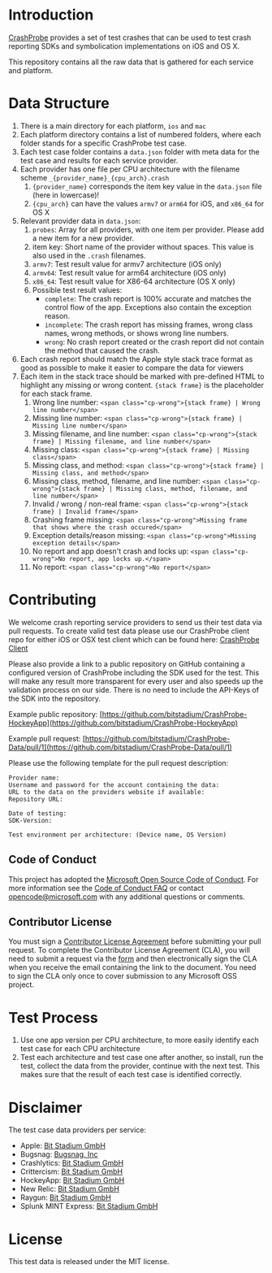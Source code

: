 # Introduction

[CrashProbe](http://crashprobe.com/) provides a set of test crashes that can be used to test crash reporting SDKs and symbolication implementations on iOS and OS X.

This repository contains all the raw data that is gathered for each service and platform.

# Data Structure

1. There is a main directory for each platform, `ios` and `mac`
2. Each platform directory contains a list of numbered folders, where each folder stands for a specific CrashProbe test case.
3. Each test case folder contains a `data.json` folder with meta data for the test case and results for each service provider.
4. Each provider has one file per CPU architecture with the filename scheme `_{provider_name}_{cpu_arch}.crash`
	1. `{provider_name}` corresponds the item key value in the `data.json` file (here in lowercase)!
	2. `{cpu_arch}` can have the values `armv7` or `arm64` for iOS, and `x86_64` for OS X
5. Relevant provider data in `data.json`:
	1. `probes`: Array for all providers, with one item per provider. Please add a new item for a new provider.
	2. item key: Short name of the provider without spaces. This value is also used in the `.crash` filenames.
	3. `armv7`: Test result value for armv7 architecture (iOS only)
	4. `armv64`: Test result value for arm64 architecture (iOS only)
	5. `x86_64`: Test result value for X86-64 architecture (OS X only)
	6. Possible test result values:
		- `complete`: The crash report is 100% accurate and matches the control flow of the app. Exceptions also contain the exception reason.
		- `incomplete`: The crash report has missing frames, wrong class names, wrong methods, or shows wrong line numbers.
		- `wrong`: No crash report created or the crash report did not contain the method that caused the crash.
6. Each crash report should match the Apple style stack trace format as good as possible to make it easier to compare the data for viewers
7. Each item in the stack trace should be marked with pre-defined HTML to highlight any missing or wrong content. `{stack frame}` is the placeholder for each stack frame.
	1. Wrong line number: `<span class="cp-wrong">{stack frame} | Wrong line number</span>`
	2. Missing line number: `<span class="cp-wrong">{stack frame} | Missing line number</span>`
	3. Missing filename, and line number: `<span class="cp-wrong">{stack frame} | Missing filename, and line number</span>`
	4. Missing class: `<span class="cp-wrong">{stack frame} | Missing class</span>`
	5. Missing class, and method: `<span class="cp-wrong">{stack frame} | Missing class, and method</span>`
	6. Missing class, method, filename, and line number: `<span class="cp-wrong">{stack frame} | Missing class, method, filename, and line number</span>`
	7. Invalid / wrong / non-real frame: `<span class="cp-wrong">{stack frame} | Invalid frame</span>`
	8. Crashing frame missing: `<span class="cp-wrong">Missing frame that shows where the crash occured</span>`
	9. Exception details/reason missing: `<span class="cp-wrong">Missing exception details</span>`
	10. No report and app doesn't crash and locks up: `<span class="cp-wrong">No report, app locks up.</span>`
	11. No report: `<span class="cp-wrong">No report</span>`

# Contributing

We welcome crash reporting service providers to send us their test data via pull requests. To create valid test data please use our CrashProbe client repo for either iOS or OSX test client which can be found here: [CrashProbe Client](https://github.com/bitstadium/CrashProbe)

Please also provide a link to a public repository on GitHub containing a configured version of CrashProbe including the SDK used for the test. This will make any result more transparent for every user and also speeds up the validation process on our side. There is no need to include the API-Keys of the SDK into the repository.

Example public repository: [https://github.com/bitstadium/CrashProbe-HockeyApp](https://github.com/bitstadium/CrashProbe-HockeyApp)

Example pull request: [https://github.com/bitstadium/CrashProbe-Data/pull/1](https://github.com/bitstadium/CrashProbe-Data/pull/1)

Please use the following template for the pull request description:

```
Provider name:
Username and password for the account containing the data:
URL to the data on the providers website if available:
Repository URL:

Date of testing:
SDK-Version:

Test environment per architecture: (Device name, OS Version)
```

## Code of Conduct

This project has adopted the [Microsoft Open Source Code of Conduct](https://opensource.microsoft.com/codeofconduct/). For more information see the [Code of Conduct FAQ](https://opensource.microsoft.com/codeofconduct/faq/) or contact [opencode@microsoft.com](mailto:opencode@microsoft.com) with any additional questions or comments.

## Contributor License

You must sign a [Contributor License Agreement](https://cla.microsoft.com/) before submitting your pull request. To complete the Contributor License Agreement (CLA), you will need to submit a request via the [form](https://cla.microsoft.com/) and then electronically sign the CLA when you receive the email containing the link to the document. You need to sign the CLA only once to cover submission to any Microsoft OSS project. 

# Test Process

1. Use one app version per CPU architecture, to more easily identify each test case for each CPU architecture
2. Test each architecture and test case one after another, so install, run the test, collect the data from the provider, continue with the next test. This makes sure that the result of each test case is identified correctly.


# Disclaimer

The test case data providers per service:

- Apple: [Bit Stadium GmbH](http://hockeyapp.net/)
- Bugsnag: [Bugsnag, Inc](https://bugsnag.com)
- Crashlytics: [Bit Stadium GmbH](http://hockeyapp.net/)
- Crittercism: [Bit Stadium GmbH](http://hockeyapp.net/)
- HockeyApp: [Bit Stadium GmbH](http://hockeyapp.net/)
- New Relic: [Bit Stadium GmbH](http://hockeyapp.net/)
- Raygun: [Bit Stadium GmbH](http://hockeyapp.net/)
- Splunk MINT Express: [Bit Stadium GmbH](http://hockeyapp.net/)

# License

This test data is released under the MIT license.
